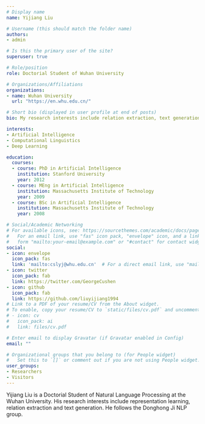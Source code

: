 ```yaml
---
# Display name
name: Yijiang Liu

# Username (this should match the folder name)
authors:
- admin

# Is this the primary user of the site?
superuser: true

# Role/position
role: Doctorial Student of Wuhan University

# Organizations/Affiliations
organizations:
- name: Wuhan University
  url: "https://en.whu.edu.cn/"

# Short bio (displayed in user profile at end of posts)
bio: My research interests include relation extraction, text generation.

interests:
- Artificial Intelligence
- Computational Linguistics
- Deep Learning

education:
  courses:
  - course: PhD in Artificial Intelligence
    institution: Stanford University
    year: 2012
  - course: MEng in Artificial Intelligence
    institution: Massachusetts Institute of Technology
    year: 2009
  - course: BSc in Artificial Intelligence
    institution: Massachusetts Institute of Technology
    year: 2008

# Social/Academic Networking
# For available icons, see: https://sourcethemes.com/academic/docs/page-builder/#icons
#   For an email link, use "fas" icon pack, "envelope" icon, and a link in the
#   form "mailto:your-email@example.com" or "#contact" for contact widget.
social:
- icon: envelope
  icon_pack: fas
  link: 'mailto:cslyj@whu.edu.cn'  # For a direct email link, use "mailto:test@example.org".
- icon: twitter
  icon_pack: fab
  link: https://twitter.com/GeorgeCushen
- icon: github
  icon_pack: fab
  link: https://github.com/liuyijiang1994
# Link to a PDF of your resume/CV from the About widget.
# To enable, copy your resume/CV to `static/files/cv.pdf` and uncomment the lines below.
# - icon: cv
#   icon_pack: ai
#   link: files/cv.pdf

# Enter email to display Gravatar (if Gravatar enabled in Config)
email: ""

# Organizational groups that you belong to (for People widget)
#   Set this to `[]` or comment out if you are not using People widget.
user_groups:
- Researchers
- Visitors
---
```


Yijiang Liu is a Doctorial Student of Natural Language Processing at the Wuhan University. His research interests include representation learning, relation extraction and text generation. He follows the Donghong Ji NLP group.
